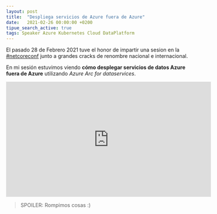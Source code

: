 ```yaml
---
layout: post
title:  "Despliega servicios de Azure fuera de Azure"
date:   2021-02-26 00:00:00 +0200
tipue_search_active: true
tags: Speaker Azure Kubernetes Cloud DataPlatform
---
```


El pasado 28 de Febrero 2021 tuve el honor de impartir una sesion en la [#netcoreconf](https://netcoreconf.com/) junto a grandes cracks de renombre nacional e internacional. 

En mi sesión estuvimos viendo **cómo desplegar servicios de datos Azure fuera de Azure** utilizando _Azure Arc for dataservices_.

<iframe width="560" height="315" src="https://www.youtube.com/embed/vsplAxtBkag?start=956" frameborder="0" allow="accelerometer; autoplay; clipboard-write; encrypted-media; gyroscope; picture-in-picture" allowfullscreen></iframe>

>SPOILER: Rompimos cosas :)
